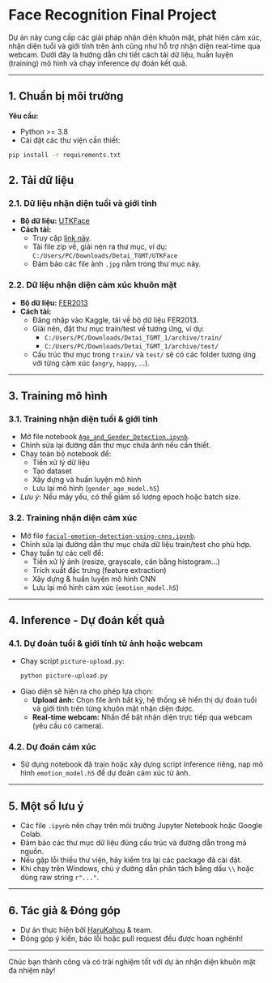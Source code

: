 # Face Recognition Final Project

Dự án này cung cấp các giải pháp nhận diện khuôn mặt, phát hiện cảm xúc, nhận diện tuổi và giới tính trên ảnh cũng như hỗ trợ nhận diện real-time qua webcam. Dưới đây là hướng dẫn chi tiết cách tải dữ liệu, huấn luyện (training) mô hình và chạy inference dự đoán kết quả.

---

## 1. Chuẩn bị môi trường

**Yêu cầu:**
- Python >= 3.8
- Cài đặt các thư viện cần thiết:
  
```bash
pip install -r requirements.txt
```
## 2. Tải dữ liệu

### 2.1. Dữ liệu nhận diện tuổi và giới tính

- **Bộ dữ liệu:** [UTKFace](https://susanqq.github.io/UTKFace/)
- **Cách tải:**
    - Truy cập [link này](https://susanqq.github.io/UTKFace/).
    - Tải file zip về, giải nén ra thư mục, ví dụ: `C:/Users/PC/Downloads/Detai_TGMT/UTKFace`
    - Đảm bảo các file ảnh `.jpg` nằm trong thư mục này.

### 2.2. Dữ liệu nhận diện cảm xúc khuôn mặt

- **Bộ dữ liệu:** [FER2013](https://www.kaggle.com/datasets/msambare/fer2013)
- **Cách tải:**
    - Đăng nhập vào Kaggle, tải về bộ dữ liệu FER2013.
    - Giải nén, đặt thư mục train/test về tương ứng, ví dụ:
        - `C:/Users/PC/Downloads/Detai_TGMT_1/archive/train/`
        - `C:/Users/PC/Downloads/Detai_TGMT_1/archive/test/`
    - Cấu trúc thư mục trong `train/` và `test/` sẽ có các folder tương ứng với từng cảm xúc (`angry`, `happy`, ...).

---

## 3. Training mô hình

### 3.1. Training nhận diện tuổi & giới tính

- Mở file notebook [`Age_and_Gender_Detection.ipynb`](./Age_and_Gender_Detection.ipynb).
- Chỉnh sửa lại đường dẫn thư mục chứa ảnh nếu cần thiết.
- Chạy toàn bộ notebook để:
    - Tiền xử lý dữ liệu
    - Tạo dataset
    - Xây dựng và huấn luyện mô hình
    - Lưu lại mô hình (`gender_age_model.h5`)
- *Lưu ý*: Nếu máy yếu, có thể giảm số lượng epoch hoặc batch size.

### 3.2. Training nhận diện cảm xúc

- Mở file [`facial-emotion-detection-using-cnns.ipynb`](./facial-emotion-detection-using-cnns.ipynb).
- Chỉnh sửa lại đường dẫn thư mục chứa dữ liệu train/test cho phù hợp.
- Chạy tuần tự các cell để:
    - Tiền xử lý ảnh (resize, grayscale, cân bằng histogram...)
    - Trích xuất đặc trưng (feature extraction)
    - Xây dựng & huấn luyện mô hình CNN
    - Lưu lại mô hình cảm xúc (`emotion_model.h5`)

---

## 4. Inference - Dự đoán kết quả

### 4.1. Dự đoán tuổi & giới tính từ ảnh hoặc webcam

- Chạy script `picture-upload.py`:
    ```bash
    python picture-upload.py
    ```
- Giao diện sẽ hiện ra cho phép lựa chọn:
    - **Upload ảnh:** Chọn file ảnh bất kỳ, hệ thống sẽ hiển thị dự đoán tuổi và giới tính trên từng khuôn mặt nhận diện được.
    - **Real-time webcam:** Nhấn để bật nhận diện trực tiếp qua webcam (yêu cầu có camera).

### 4.2. Dự đoán cảm xúc

- Sử dụng notebook đã train hoặc xây dựng script inference riêng, nạp mô hình `emotion_model.h5` để dự đoán cảm xúc từ ảnh.

---

## 5. Một số lưu ý

- Các file `.ipynb` nên chạy trên môi trường Jupyter Notebook hoặc Google Colab.
- Đảm bảo các thư mục dữ liệu đúng cấu trúc và đường dẫn trong mã nguồn.
- Nếu gặp lỗi thiếu thư viện, hãy kiểm tra lại các package đã cài đặt.
- Khi chạy trên Windows, chú ý đường dẫn phân tách bằng dấu `\\` hoặc dùng raw string `r"..."`.

---

## 6. Tác giả & Đóng góp

- Dự án thực hiện bởi [HaruKahou](https://github.com/HaruKahou) & team.
- Đóng góp ý kiến, báo lỗi hoặc pull request đều được hoan nghênh!

---

Chúc bạn thành công và có trải nghiệm tốt với dự án nhận diện khuôn mặt đa nhiệm này!